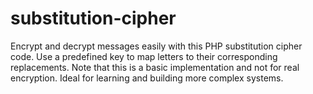 # substitution-cipher
Encrypt and decrypt messages easily with this PHP substitution cipher code. Use a predefined key to map letters to their corresponding replacements. Note that this is a basic implementation and not for real encryption. Ideal for learning and building more complex systems.
